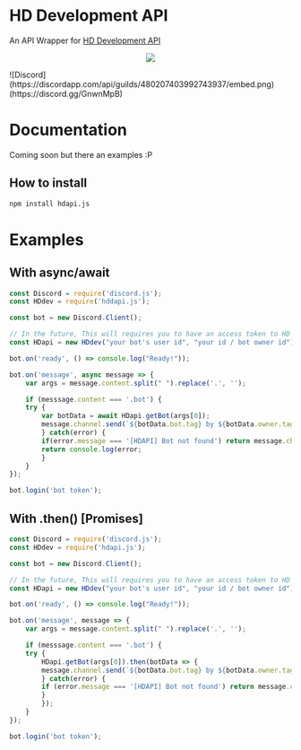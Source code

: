 # HD Development API

An API Wrapper for [HD Development API](https://hd-development.glitch.me/api/bots)

<div align="center">
    <p>
		<a href="https://npmjs.com/package/hdapi.js"><img src="https://nodei.co/npm/hdapi.js.png?downloads=true&stars=false"/></a>
		</p>
</div>
![Discord](https://discordapp.com/api/guilds/480207403992743937/embed.png)(https://discord.gg/GnwnMpB)

# Documentation
Coming soon but there an examples :P

## How to install
```bash
npm install hdapi.js
```

# Examples

## With async/await
```js
const Discord = require('discord.js');
const HDdev = require('hddapi.js');

const bot = new Discord.Client();

// In the future, This will requires you to have an access token to HD API
const HDapi = new HDdev("your bot's user id", "your id / bot owner id");

bot.on('ready', () => console.log("Ready!"));

bot.on('message', async message => {
    var args = message.content.split(" ").replace('.', '');

    if (messsage.content === '.bot') {
    try {
        var botData = await HDapi.getBot(args[0]);
        message.channel.send(`${botData.bot.tag} by ${botData.owner.tag} with prefix ${botData.prefix}`);
        } catch(error) {
        if(error.message === '[HDAPI] Bot not found') return message.channel.send('The bot ID you provide is not registered *yet* on HD Development');
        return console.log(error;
        } 
    }
});

bot.login('bot token');
```

## With .then() [Promises]
```js
const Discord = require('discord.js');
const HDdev = require('hdapi.js');

const bot = new Discord.Client();

// In the future, This will requires you to have an access token to HD API
const HDapi = new HDdev("your bot's user id", "your id / bot owner id");

bot.on('ready', () => console.log("Ready!"));

bot.on('message', message => {
    var args = message.content.split(" ").replace('.', '');

    if (messsage.content === '.bot') {
    try {
        HDapi.getBot(args[0]).then(botData => {
        message.channel.send(`${botData.bot.tag} by ${botData.owner.tag} with prefix ${botData.prefix}`);
        } catch(error) {
        if (error.message === '[HDAPI] Bot not found') return message.channel.send('The bot ID you provided is not registered *yet* on HD Developement.');
        }
        });
    }
});

bot.login('bot token');
```